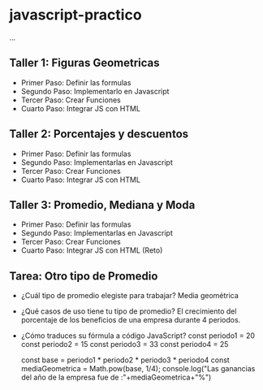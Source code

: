 # javascript-practico
...

## Taller 1: Figuras Geometricas
- Primer Paso: Definir las formulas
- Segundo Paso: Implementarlo en Javascript
- Tercer Paso: Crear Funciones
- Cuarto Paso: Integrar JS con HTML

## Taller 2: Porcentajes y descuentos
- Primer Paso: Definir las formulas
- Segundo Paso: Implementarlas en Javascript
- Tercer Paso: Crear Funciones
- Cuarto Paso: Integrar JS con HTML

## Taller 3: Promedio, Mediana y Moda
- Primer Paso: Definir las formulas
- Segundo Paso: Implementarlas en Javascript
- Tercer Paso: Crear Funciones
- Cuarto Paso: Integrar JS con HTML (Reto)

## Tarea: Otro tipo de Promedio
- ¿Cuál tipo de promedio elegiste para trabajar?
    Media geométrica
- ¿Qué casos de uso tiene tu tipo de promedio?
    El crecimiento del porcentaje de los beneficios de una empresa durante 4 periodos.
- ¿Cómo traduces su fórmula a código JavaScript?
    const periodo1 = 20
    const periodo2 = 15
    const periodo3 = 33
    const periodo4 = 25

    const base = periodo1 * periodo2 * periodo3 * periodo4
    const mediaGeometrica = Math.pow(base, 1/4);
    console.log("Las ganancias del año de la empresa fue de :"+mediaGeometrica+"%")

